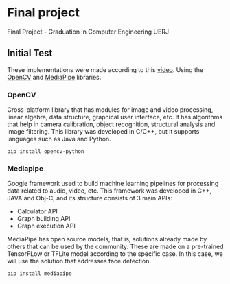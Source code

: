 # Final project
Final Project - Graduation in Computer Engineering UERJ

## Initial Test
These implementations were made according to this [video](https://www.youtube.com/watch?v=mCcPmlr7y3U&t=511s). Using the [OpenCV](https://pypi.org/project/opencv-python/) and [MediaPipe](https://google.github.io/mediapipe/) libraries.

### OpenCV
Cross-platform library that has modules for image and video processing, linear algebra, data structure, graphical user interface, etc. It has algorithms that help in camera calibration, object recognition, structural analysis and image filtering. This library was developed in C/C++, but it supports languages ​​such as Java and Python.

```
pip install opencv-python
```

### Mediapipe
Google framework used to build machine learning pipelines for processing data related to audio, video, etc. This framework was developed in C++, JAVA and Obj-C, and its structure consists of 3 main APIs:

- Calculator API
- Graph building API
- Graph execution API

MediaPipe has open source models, that is, solutions already made by others that can be used by the community. These are made on a pre-trained TensorFLow or TFLite model according to the specific case. In this case, we will use the solution that addresses face detection.

```
pip install mediapipe
```
